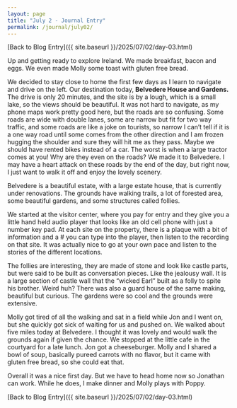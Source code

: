 ```yaml
---
layout: page
title: "July 2 - Journal Entry"
permalink: /journal/july02/
---
```


[Back to Blog Entry]({{ site.baseurl }}/2025/07/02/day-03.html)

Up and getting ready to explore Ireland. We made breakfast, bacon and eggs. We even made Molly some toast with gluten free bread. 

We decided to stay close to home the first few days as I learn to navigate and drive on the left. Our destination today, <strong>Belvedere House and Gardens.</strong> The drive is only 20 minutes, and the site is by a lough, which is a small lake, so the views should be beautiful. It was not hard to navigate, as my phone maps work pretty good here, but the roads are so confusing. Some roads are wide with double lanes, some are narrow but fit for two way traffic, and some roads are like a joke on tourists, so narrow I can’t tell if it is a one way road until some comes from the other direction and I am frozen hugging the shoulder and sure they will hit me as they pass. Maybe we should have rented bikes instead of a car. The worst is when a large tractor comes at you! Why are they even on the roads?  We made it to Belvedere. I may have a heart attack on these roads by the end of the day, but right now, I just want to walk it off and enjoy the lovely scenery. 

Belvedere is a beautiful estate, with a large estate house, that is currently under renovations. The grounds have walking trails, a lot of forested area, some beautiful gardens, and some structures called follies. 

We started at the visitor center, where you pay for entry and they give you a little hand held audio player that looks like an old cell phone with just a number key pad. At each site on the property, there is a plaque with a bit of information and a # you can type into the player, then listen to the recording on that site. It was actually nice to go at your own pace and listen to the stories of the different locations. 

The follies are interesting, they are made of stone and look like castle parts, but were said to be built as conversation pieces. Like the jealousy wall. It is a large section of castle wall that the “wicked Earl” built as a folly to spite his brother. Weird huh? There was also a guard house of the same making, beautiful but curious. The gardens were so cool and the grounds were extensive. 

Molly got tired of all the walking and sat in a field while Jon and I went on, but she quickly got sick of waiting for us and pushed on. We walked about five miles today at Belvedere. I thought it was lovely and would walk the grounds again if given the chance. We stopped at the little cafe in the courtyard for a late lunch. Jon got a cheeseburger. Molly and I shared a bowl of soup, basically pureed carrots with no flavor, but it came with gluten free bread, so she could eat that. 

Overall it was a nice first day. But we have to head home now so Jonathan can work. While he does, I make dinner and Molly plays with Poppy.

[Back to Blog Entry]({{ site.baseurl }}/2025/07/02/day-03.html)
